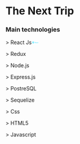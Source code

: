 <h1>The Next Trip</h1>
<h3>Main technologies</h3>
<p>> React Js<img width="20px" heigth="20px" src="client\Images\reactjs-ar21.svg"></p>
<p>> Redux</p>
<p>> Node.js</p>
<p>> Express.js</p>
<p>> PostreSQL</p>
<p>> Sequelize</p>
<p>> Css</p>
<p>> HTML5</p>
<p>> Javascript</p>

